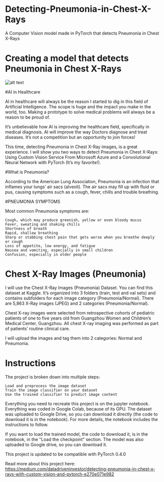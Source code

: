 # Detecting-Pneumonia-in-Chest-X-Rays
A Computer Vision model made in PyTorch that detects Pneumonia in Chest X-Rays

# Creating a model that detects Pneumonia in Chest X-Rays
![alt text](https://cdn-images-1.medium.com/max/716/0*KCg1HEnTwnvSuVA9.jpg)

#AI in Healthcare

AI in healthcare will always be the reason I started to dig in this field of Artificial Intelligence. The scope is huge and the impact you make in the world, too. Making a prototype to solve medical problems will always be a reason to be proud of.

It’s unbelievable how AI is improving the healthcare field, specifically in medical diagnosis. AI will improve the way Doctors diagnose and treat diseases. It’s not a competition but an opportunity to join forces!

This time, detecting Pneumonia in Chest X-Ray images, is a great experience. I will show you two ways to detect Pneumonia in Chest X-Rays: Using Custom Vision Service From Microsoft Azure and a Convolutional Neural Network with PyTorch (It’s my favorite!).

#What is Pneumonia?

According to the American Lung Association, Pneumonia is an infection that inflames your lungs’ air sacs (alveoli). The air sacs may fill up with fluid or pus, causing symptoms such as a cough, fever, chills and trouble breathing.

#PNEUMONIA SYMPTOMS

Most common Pneumonia symptoms are:

    Cough, which may produce greenish, yellow or even bloody mucus
    Fever, sweating and shaking chills
    Shortness of breath
    Rapid, shallow breathing
    Sharp or stabbing chest pain that gets worse when you breathe deeply or cough
    Loss of appetite, low energy, and fatigue
    Nausea and vomiting, especially in small children
    Confusion, especially in older people

# Chest X-Ray Images (Pneumonia)

I will use the Chest X-Ray Images (Pneumonia) Dataset. You can find this dataset at Kaggle. It’s organized into 3 folders (train, test and val sets) and contains subfolders for each image category (Pneumonia/Normal). There are 5,863 X-Ray images (JPEG) and 2 categories (Pneumonia/Normal).

Chest X-ray images were selected from retrospective cohorts of pediatric patients of one to five years old from Guangzhou Women and Children’s Medical Center, Guangzhou. All chest X-ray imaging was performed as part of patients’ routine clinical care.

I will upload the images and tag them into 2 categories: Normal and Pneumonia.



# Instructions

The project is broken down into multiple steps:

    Load and preprocess the image dataset
    Train the image classifier on your dataset
    Use the trained classifier to predict image content

Everything you need to recreate this project is on the jupyter notebook. Everything was coded in Google Colab, because of its GPU. The dataset was uploaded to Google Drive, so you can download it directly (the code to download it is in the notebook). For more details, the notebook includes the instructions to follow.

If you want to load the trained model, the code to download it, is in the notebook, in the "Load the checkpoint" section. The model was also uploaded to Google drive, so you can download it.

This project is updated to be compatible with PyTorch 0.4.0

Read more about this project here: https://medium.com/datadriveninvestor/detecting-pneumonia-in-chest-x-rays-with-custom-vision-and-pytorch-e270e071e982
